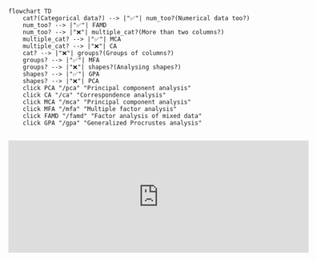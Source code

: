 ---
---

<div style="margin-top: 2em;"></div>

```mermaid
flowchart TD
    cat?(Categorical data?) --> |"✅"| num_too?(Numerical data too?)
    num_too? --> |"✅"| FAMD
    num_too? --> |"❌"| multiple_cat?(More than two columns?)
    multiple_cat? --> |"✅"| MCA
    multiple_cat? --> |"❌"| CA
    cat? --> |"❌"| groups?(Groups of columns?)
    groups? --> |"✅"| MFA
    groups? --> |"❌"| shapes?(Analysing shapes?)
    shapes? --> |"✅"| GPA
    shapes? --> |"❌"| PCA
    click PCA "/pca" "Principal component analysis"
    click CA "/ca" "Correspondence analysis"
    click MCA "/mca" "Principal component analysis"
    click MFA "/mfa" "Multiple factor analysis"
    click FAMD "/famd" "Factor analysis of mixed data"
    click GPA "/gpa" "Generalized Procrustes analysis"
```

<div align="center" style="margin-top: 2em;">
    <iframe src="https://github.com/sponsors/MaxHalford/card" title="Sponsor MaxHalford" height="225" width="600" style="border: 0;"></iframe>
</div>
